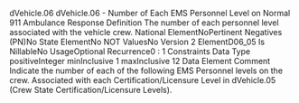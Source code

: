 

dVehicle.06
dVehicle.06 - Number of Each EMS Personnel Level on Normal 911 Ambulance Response
Definition
The number of each personnel level associated with the vehicle crew.
National ElementNoPertinent Negatives (PN)No
State ElementNo
NOT ValuesNo
Version 2 ElementD06_05
Is NillableNo
UsageOptional
Recurrence0 : 1
Constraints
Data Type
positiveInteger
minInclusive
1
maxInclusive
12
Data Element Comment
Indicate the number of each of the following EMS Personnel levels on the crew. Associated with each Certification/Licensure
Level in dVehicle.05 (Crew State Certification/Licensure Levels).